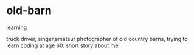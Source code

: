 # old-barn
learning

truck driver, singer,amateur photographer of old country barns, trying to learn coding at age 60.
short story about me.

